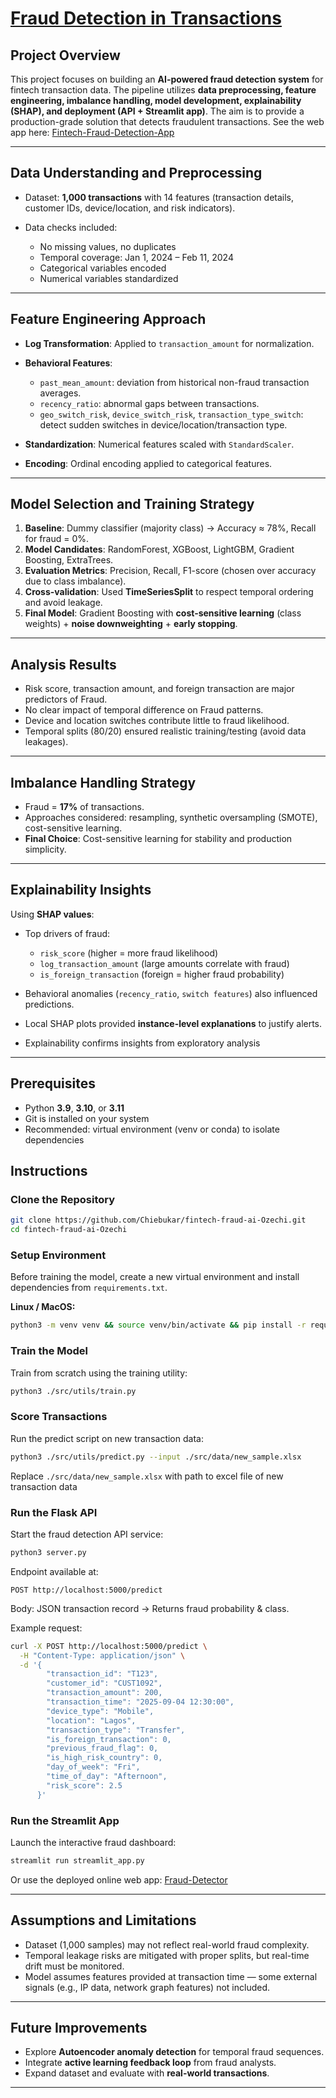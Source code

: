 # [Fraud Detection in Transactions](https://fintech-fraud-ai-ozechi-0.streamlit.app/)

## Project Overview

This project focuses on building an **AI-powered fraud detection system** for fintech transaction data. The pipeline utilizes **data preprocessing, feature engineering, imbalance handling, model development, explainability (SHAP), and deployment (API + Streamlit app)**. The aim is to provide a production-grade solution that detects fraudulent transactions. See the web app here: [Fintech-Fraud-Detection-App](https://fintech-fraud-ai-ozechi-0.streamlit.app/)

---

## Data Understanding and Preprocessing

* Dataset: **1,000 transactions** with 14 features (transaction details, customer IDs, device/location, and risk indicators).
* Data checks included:

  * No missing values, no duplicates
  * Temporal coverage: Jan 1, 2024 – Feb 11, 2024
  * Categorical variables encoded 
  * Numerical variables standardized

---

## Feature Engineering Approach

* **Log Transformation**: Applied to `transaction_amount` for normalization.
* **Behavioral Features**:

  * `past_mean_amount`: deviation from historical non-fraud transaction averages.
  * `recency_ratio`: abnormal gaps between transactions.
  * `geo_switch_risk`, `device_switch_risk`, `transaction_type_switch`: detect sudden switches in device/location/transaction type.
* **Standardization**: Numerical features scaled with `StandardScaler`.
* **Encoding**: Ordinal encoding applied to categorical features.

---

## Model Selection and Training Strategy

1. **Baseline**: Dummy classifier (majority class) → Accuracy ≈ 78%, Recall for fraud = 0%.
2. **Model Candidates**: RandomForest, XGBoost, LightGBM, Gradient Boosting, ExtraTrees.
3. **Evaluation Metrics**: Precision, Recall, F1-score (chosen over accuracy due to class imbalance).
4. **Cross-validation**: Used **TimeSeriesSplit** to respect temporal ordering and avoid leakage.
5. **Final Model**: Gradient Boosting with **cost-sensitive learning** (class weights) + **noise downweighting** + **early stopping**.

---

## Analysis Results

* Risk score, transaction amount, and foreign transaction are major predictors of Fraud.
* No clear impact of temporal difference on Fraud patterns.
* Device and location switches contribute little to fraud likelihood.
* Temporal splits (80/20) ensured realistic training/testing (avoid data leakages).

---

## Imbalance Handling Strategy

* Fraud = **17%** of transactions.
* Approaches considered: resampling, synthetic oversampling (SMOTE), cost-sensitive learning.
* **Final Choice**: Cost-sensitive learning for stability and production simplicity.

---

## Explainability Insights

Using **SHAP values**:

* Top drivers of fraud:

  * `risk_score` (higher = more fraud likelihood)
  * `log_transaction_amount` (large amounts correlate with fraud)
  * `is_foreign_transaction` (foreign = higher fraud probability)
* Behavioral anomalies (`recency_ratio`, `switch features`) also influenced predictions.
* Local SHAP plots provided **instance-level explanations** to justify alerts.
* Explainability confirms insights from exploratory analysis

---

## Prerequisites

- Python **3.9**, **3.10**, or **3.11**  
- Git is installed on your system  
- Recommended: virtual environment (venv or conda) to isolate dependencies

## Instructions

### Clone the Repository

```bash
git clone https://github.com/Chiebukar/fintech-fraud-ai-Ozechi.git
cd fintech-fraud-ai-Ozechi
```
### Setup Environment

Before training the model, create a new virtual environment and install dependencies from `requirements.txt`.

**Linux / MacOS:**
```bash
python3 -m venv venv && source venv/bin/activate && pip install -r requirements.txt
```

### Train the Model

Train from scratch using the training utility:

```bash
python3 ./src/utils/train.py
```

### Score Transactions

Run the predict script on new transaction data:

```bash
python3 ./src/utils/predict.py --input ./src/data/new_sample.xlsx
```
Replace `./src/data/new_sample.xlsx` with path to excel file of new transaction data

### Run the Flask API

Start the fraud detection API service:

```bash
python3 server.py
```

Endpoint available at:

```http
POST http://localhost:5000/predict
```

Body: JSON transaction record → Returns fraud probability & class.

Example request:
```bash
curl -X POST http://localhost:5000/predict \
  -H "Content-Type: application/json" \
  -d '{
        "transaction_id": "T123",
        "customer_id": "CUST1092",
        "transaction_amount": 200,
        "transaction_time": "2025-09-04 12:30:00",
        "device_type": "Mobile",
        "location": "Lagos",
        "transaction_type": "Transfer",
        "is_foreign_transaction": 0,
        "previous_fraud_flag": 0,
        "is_high_risk_country": 0,
        "day_of_week": "Fri",
        "time_of_day": "Afternoon",
        "risk_score": 2.5
      }'
```

### Run the Streamlit App

Launch the interactive fraud dashboard:

```bash
streamlit run streamlit_app.py
```
Or use the deployed online web app: [Fraud-Detector](https://fintech-fraud-ai-ozechi-0.streamlit.app/)

---

## Assumptions and Limitations

* Dataset (1,000 samples) may not reflect real-world fraud complexity.
* Temporal leakage risks are mitigated with proper splits, but real-time drift must be monitored.
* Model assumes features provided at transaction time — some external signals (e.g., IP data, network graph features) not included.

---

## Future Improvements

* Explore **Autoencoder anomaly detection** for temporal fraud sequences.
* Integrate **active learning feedback loop** from fraud analysts.
* Expand dataset and evaluate with **real-world transactions**.

---
